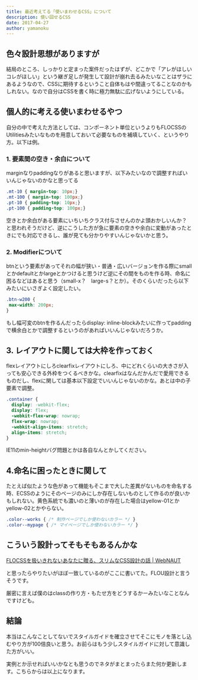 ```yaml
---
title: 最近考えてる「使いまわせるCSS」について
description: 使い回せるCSS
date: 2017-04-27
author: yamanoku
---
```


## 色々設計思想がありますが

結局のところ、しっかりと定まった案件だったはずが、どこかで「アレがほしいコレがほしい」という継ぎ足しが発生して設計が崩れ去るみたいなことはザラにあるようなので、CSSに期待するということ自体もはや間違ってることなのかもしれない。なので自分はCSSを書く時に極力無駄に広げないようにしている。

## 個人的に考える使いまわせるやつ

自分の中で考えた方法としては、コンポーネント単位というよりもFLOCSSのUtilitiesみたいなものを用意しておいて必要なものを補填していく、というやり方。以下は例。

### 1. 要素間の空き・余白について
marginなりpaddingなりがあると思いますが、以下みたいなので調整すればいいんじゃないのかなと思ってる

```css
.mt-10 { margin-top: 10px;}
.mt-100 { margin-top: 100px;}
.pt-10 { padding-top: 10px;}
.pt-100 { padding-top: 100px;}

```

空きとか余白がある要素にいちいちクラス付与させんのかよ頭おかしいんか？　と思われそうだけど、逆にこうした方が急に要素の空きや余白に変動があったときにでも対応できるし、誰が見ても分かりやすいんじゃないかと思う。

### 2. Modifierについて

btnという要素があってそれの幅が狭い・普通・広いバージョンを作る際にsmallとかdefaultとかlargeとかつけると思うけど逆にその間をものを作る時、命名に困るなどはあると思う（small-x？　large-s？とか）。そのくらいだったら以下みたいにいさぎよく設定したい。

```css
.btn-w200 {
 max-width: 200px;
}
```

もし幅可変のbtnを作るんだったらdisplay: inline-blockみたいに作ってpaddingで横余白とかで調整するというのがあればいいんじゃないだろうか。

## 3. レイアウトに関しては大枠を作っておく

flexレイアウトにしろclearfixレイアウトにしろ、中にどれくらいの大きさが入っても安心できる外枠をつくるべきかな。clearfixはなんだかんだで愛用できるものだし、flexに関しては基本以下設定でいいんじゃないのかな。あとは中の子要素で調整。

```css
.container {
  display: -webkit-flex;
  display: flex;
  -webkit-flex-wrap: nowrap;
  flex-wrap: nowrap;
  -webkit-align-items: stretch;
  align-items: stretch;
}

```
IE11のmin-heightバグ問題とかは各自なんとかしてください。

## 4.命名に困ったときに関して
たとえば似たような色があって機能もそこまで大した差異がないものを命名する時、ECSSのようにそのページのみにしか存在しないものとして作るのが良いかもしれない。黄色系統でも濃いのと薄いのが存在した場合はyellow-01とかyellow-02とかやらない。

```css
.color--works { /* 制作ページでしか使わないカラー */ }
.color--mypage { /* マイページでしか使わないカラー */ }
```

## こういう設計ってそもそもあるんかな

[FLOCSSを扱いきれないあなたに贈る、スリムなCSS設計の話 | WebNAUT](https://webnaut.jp/technology/20170407-2421/)

と思ったらやりたいがほぼ一致しているのがここに書いてた。FLOU設計と言うそうです。

厳密に言えば僕のはclassの作り方・もたせ方をどうするかーみたいなことなんですけども。

## 結論
本当はこんなことしてないでスタイルガイドを確立させてそこにモノを落とし込むやり方が100倍良いと思う。お前らはもう少しスタイルガイドに対して意識した方がいい。

実例とか示せればいいかなとも思うのでネタがまとまったらまた何か更新します。こちらからは以上になります。
